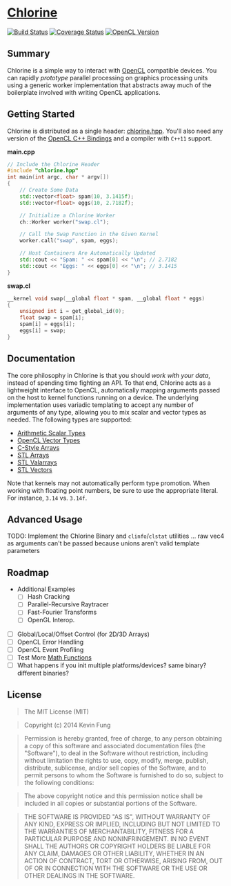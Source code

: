 # [Chlorine](http://polytonic.github.io/Chlorine/)
[![Build Status](http://img.shields.io/travis/Polytonic/Chlorine.svg?style=flat-square)](https://travis-ci.org/Polytonic/Chlorine)
[![Coverage Status](http://img.shields.io/coveralls/Polytonic/Chlorine.svg?style=flat-square)](https://coveralls.io/r/Polytonic/Chlorine)
[![OpenCL Version](http://img.shields.io/badge/OpenCL-1.2%2B-brightgreen.svg?style=flat-square)](https://www.khronos.org/opencl/)

## Summary
Chlorine is a simple way to interact with [OpenCL](https://www.khronos.org/opencl/) compatible devices. You can rapidly *prototype* parallel processing on graphics processing units using a generic worker implementation that abstracts away much of the boilerplate involved with writing OpenCL applications.

## Getting Started
Chlorine is distributed as a single header: [chlorine.hpp](https://github.com/Polytonic/Chlorine/blob/master/chlorine/chlorine.hpp). You'll also need any version of the [OpenCL C++ Bindings](http://www.khronos.org/registry/cl/api/1.2/cl.hpp) and a compiler with `C++11` support.

**main.cpp**
```c++
// Include the Chlorine Header
#include "chlorine.hpp"
int main(int argc, char * argv[])
{
    // Create Some Data
    std::vector<float> spam(10, 3.1415f);
    std::vector<float> eggs(10, 2.7182f);

    // Initialize a Chlorine Worker
    ch::Worker worker("swap.cl");

    // Call the Swap Function in the Given Kernel
    worker.call("swap", spam, eggs);

    // Host Containers Are Automatically Updated
    std::cout << "Spam: " << spam[0] << "\n"; // 2.7182
    std::cout << "Eggs: " << eggs[0] << "\n"; // 3.1415
}
```
**swap.cl**
```c
__kernel void swap(__global float * spam, __global float * eggs)
{
    unsigned int i = get_global_id(0);
    float swap = spam[i];
    spam[i] = eggs[i];
    eggs[i] = swap;
}
```

## Documentation
The core philosophy in Chlorine is that you should *work with your data*, instead of spending time fighting an API. To that end, Chlorine acts as a lightweight interface to OpenCL, automatically mapping arguments passed on the host to kernel functions running on a device. The underlying implementation uses variadic templating to accept any number of arguments of any type, allowing you to mix scalar and vector types as needed. The following types are supported:

- [Arithmetic Scalar Types](http://www.cplusplus.com/reference/type_traits/is_arithmetic/)
- [OpenCL Vector Types](https://www.khronos.org/registry/cl/sdk/1.2/docs/man/xhtml/vectorDataTypes.html)
- [C-Style Arrays](http://www.cplusplus.com/doc/tutorial/arrays/)
- [STL Arrays](http://www.cplusplus.com/reference/array/array/)
- [STL Valarrays](http://www.cplusplus.com/reference/valarray/)
- [STL Vectors](http://www.cplusplus.com/reference/vector/vector/)

Note that kernels may not automatically perform type promotion. When working with floating point numbers, be sure to use the appropriate literal. For instance, `3.14` vs. `3.14f`.

## Advanced Usage
TODO: Implement the Chlorine Binary and `clinfo`/`clstat` utilities ...
raw vec4 as arguments can't be passed because unions aren't valid template parameters

## Roadmap
- Additional Examples
    - [ ] Hash Cracking
    - [ ] Parallel-Recursive Raytracer
    - [ ] Fast-Fourier Transforms
    - [ ] OpenGL Interop.
- [ ] Global/Local/Offset Control (for 2D/3D Arrays)
- [ ] OpenCL Error Handling
- [ ] OpenCL Event Profiling
- [ ] Test More [Math Functions](https://www.khronos.org/registry/cl/sdk/1.2/docs/man/xhtml/mathFunctions.html)
- [ ] What happens if you init multiple platforms/devices? same binary? different binaries?

## License
>The MIT License (MIT)

>Copyright (c) 2014 Kevin Fung

>Permission is hereby granted, free of charge, to any person obtaining a copy of this software and associated documentation files (the "Software"), to deal in the Software without restriction, including without limitation the rights to use, copy, modify, merge, publish, distribute, sublicense, and/or sell copies of the Software, and to permit persons to whom the Software is furnished to do so, subject to the following conditions:

>The above copyright notice and this permission notice shall be included in all copies or substantial portions of the Software.

>THE SOFTWARE IS PROVIDED "AS IS", WITHOUT WARRANTY OF ANY KIND, EXPRESS OR IMPLIED, INCLUDING BUT NOT LIMITED TO THE WARRANTIES OF MERCHANTABILITY, FITNESS FOR A PARTICULAR PURPOSE AND NONINFRINGEMENT. IN NO EVENT SHALL THE AUTHORS OR COPYRIGHT HOLDERS BE LIABLE FOR ANY CLAIM, DAMAGES OR OTHER LIABILITY, WHETHER IN AN ACTION OF CONTRACT, TORT OR OTHERWISE, ARISING FROM, OUT OF OR IN CONNECTION WITH THE SOFTWARE OR THE USE OR OTHER DEALINGS IN THE SOFTWARE.
